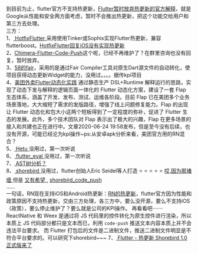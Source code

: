 到目前为止，flutter官方不支持热更新，[Flutter暂时放弃热更新的官方解释](https://github.com/flutter/flutter/issues/14330#issuecomment-485565194)，就是Google从性能和安全两方面考虑，暂时不会推出热更新，把这个功能交给用户和第三方去处理。<br/>
三方：<br/>
1、[ HotfixFlutter ](  https://github.com/magicbaby810/HotfixFlutter ) 采用使用Tinker或Sophix实现Flutter热更新，兼容flutterboost。[HotfixFlutter回复iOS没有实现热更新](https://github.com/magicbaby810/HotfixFlutter/issues/6) <br/>
2、[Chimera-Flutter-Code-Push](Chimera-Flutter-Code-Push)这个呢，已经不再维护了？在群里咨询也没有回复，暂时放弃。<br/>
3、[58的fair](https://github.com/wuba/fair/blob/main/README-zh.md)，采用的是通过Fair Compiler工具对原生Dart源文件的自动转化，使项目获得动态更新Widget的能力，没用过。。。。据传kpi项目 <br/>
4、[美团外卖Flutter动态化实践](https://mp.weixin.qq.com/s/wjEvtvexYytzSy5RwqGQyw) 通过静态生产 DSL+Runtime 解释运行的思路，实现了动态下发与解释的逻辑页面一体化的 Flutter 动态化方案，建设了一套 Flap 生态体系，涵盖了开发、发布、测试、运维各阶段。目前 Flap 已在美团多个业务场景落地，大大缩短了需求的发版路径，增强了线上问题修复能力。Flap 的出现让 Flutter 动态化和包大小这两个短板得到了一定程度的弥补，促进了 Flutter 生态的发展。此外，多个技术团队对 Flap 表示出了极大的兴趣，Flap 在更多场景的接入和共建也正在进行中。文章2020-06-24 19:58发布，但是至今没有后续，也没有开源，可能已经沦为kpi操作~ps:从安卓apk分析来看，美团官方用的RN混合？ <br/>
5、[ Hetu ]( https://github.com/hetu-script/hetu-script ) 没用过，第一次听说 <br/>
6、[ flutter_eval ]( https://github.com/ethanblake4/flutter_eval ) 没用过，第一次听说 <br/>
7、[ AST树分析？ ](https://toutiao.io/posts/p77w8kw/preview) <br/>
8、[ shorebird ]( https://shorebird.dev/#newsletter ) 没用过，flutter创始人Eric Seidel等人打造 ⭐️ ⭐️ ⭐️ ⭐️ ⭐️  [ 哎,因为那堵墙 ]( https://github.com/shorebirdtech/shorebird/issues/435 ) 但是 [ 又有希望 ]( https://juejin.cn/post/7293448897435271220?searchId=20231028183416C57292154E962B8B0ABE ) ,  [shorebird_code_push](https://github.com/shorebirdtech/updater/tree/main/shorebird_code_push ) <br/>
...... <br/>
一句话，RN现在支持iOS和Android热更新：[RN的热更新](https://pushy.reactnative.cn/)，flutter官方因为性能和政策原因不支持热更新，交由三方处理，各三方中，要么没开源，要么不支持iOS（政策），要么停止维护了？要么就是公司的KPI操作。 再看看吧·······<br/>
ReactNative 和 Weex 是通过将 JS 代码里的控件转化为原生控件进行渲染，所以本质上 JS 代码部分都只是文本而已，利用 `code-push` 推送文本内容本质上并不会违法平台要求。
而 Flutter 打包后的文件是二进制文件，推送二进制文件明显是不符合平台要求的。可以研究下shorebird~~~
7、[ Flutter - 热更新 Shorebird 1.0 正式版来了 ]( https://juejin.cn/post/7358672588716163112?utm_source=gold_browser_extension ) <br/>



